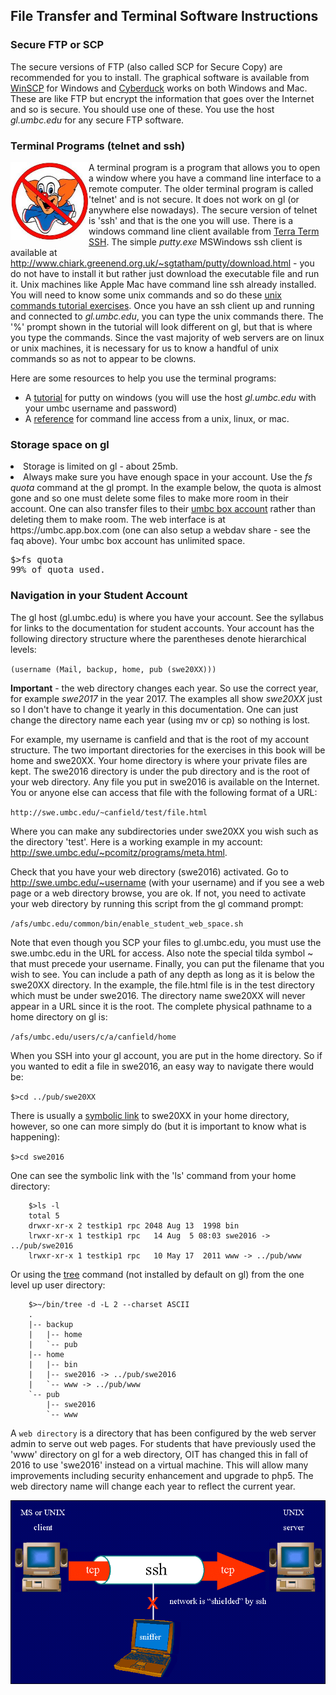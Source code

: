 
## File Transfer and Terminal Software Instructions

### Secure FTP or SCP

The secure versions of FTP (also called SCP for Secure Copy) are recommended for you to install. The graphical software is available 
from <a href="http://winscp.net/eng/index.php">WinSCP</a>
for Windows and <a href="http://cyberduck.ch">Cyberduck</a> works on both Windows and Mac. These are like FTP but encrypt the information that goes over the Internet and so is secure.  You should use one of these. You use the host<em> gl.umbc.edu</em>
for any secure FTP software.

### Terminal Programs (telnet and ssh)

<img src="images/no-clowns1.jpg" height="125" width="125" style="float:left"/>
A terminal program is a program that allows you to open a window where you have a command line interface to a remote computer.  The older terminal program is called 'telnet' and is not secure. It does not work on gl (or anywhere else nowadays).
The secure version of telnet is 'ssh' and that is the one you will use.  
There is a windows command line client available from 
<a href="http://www.ayera.com/teraterm/">Terra Term SSH</a>. 
The simple <em>putty.exe</em> MSWindows ssh client is available at 
<a href="http://www.chiark.greenend.org.uk/%7esgtatham/putty/download.html">
	http://www.chiark.greenend.org.uk/~sgtatham/putty/download.html</a>
- you do not have to install it but rather just download the executable file and run it. 
  Unix machines like Apple Mac have command line ssh already installed.
  ​      
You will need to know some unix commands and so do these <a href="unix.html.md" target="_blank">unix commands tutorial exercises</a>.  Once you have an ssh client up and running and connected to <em>gl.umbc.edu</em>, you can type the unix commands there. The '%' prompt shown in the tutorial will look different on gl, but that is where you type the commands. Since the vast majority of web servers are on linux or unix machines, it is necessary for us to know a handful of unix commands so as not to appear to be clowns.

Here are some resources to help you use the terminal programs:

- A <a href="http://www.fastcomet.com/tutorials/getting-started/putty">tutorial</a> for putty on windows (you will use the host <em>gl.umbc.edu </em>with your umbc username and password)
- A <a href="https://www.tutorialspoint.com/unix/unix-useful-commands.htm">reference</a> for command line access from a unix, linux, or mac.

### Storage space on gl

<li>Storage is limited on gl - about 25mb.</li>
<li>Always make sure you have enough space in your account. Use the <em>fs quota</em> command at the gl prompt.  In the example below, the quota is almost gone and so one must delete some files to make more room in their account.  One can also transfer files to their <a href="https://wiki.umbc.edu/display/faq/Box">umbc box account</a> rather than deleting them to make room.  The web interface is at https://umbc.app.box.com (one can also setup a webdav share - see the faq above).  Your umbc box account has unlimited space.
<pre>
$>fs quota
99% of quota used.
</pre>
</li>

### Navigation in your Student Account

The gl host (gl.umbc.edu) is where you have your account. See the syllabus for links to the documentation for student accounts. Your account has the following directory structure where the parentheses denote hierarchical levels:

`(username (Mail, backup, home, pub (swe20XX)))`

<div class="noteBorder">
<b>Important</b> - the web directory changes each year.  So use the correct year, for example <em>swe2017</em> in the year 2017. The examples all show <em>swe20XX</em> just so I don't have to change it yearly in this documentation. One can just change the directory name each year (using mv or cp) so nothing is lost.
</div>

For example, my username is canfield and that is the root of my account structure. The two important directories for the exercises in this book will be home and swe20XX. Your home directory is where your private files are kept. The swe2016 directory is under the pub directory and is the root of your web directory. Any file you put in swe2016 is available on the Internet. You or anyone else can access that file with the following format of a URL:

`http://swe.umbc.edu/~canfield/test/file.html`

Where you can make any subdirectories under swe20XX you wish such as the directory 'test'.  Here is a working example in my account: http://swe.umbc.edu/~pcomitz/programs/meta.html.

Check that you have your web directory (swe2016) activated. Go to http://swe.umbc.edu/~username (with your username) and if you see a web page or a web directory browse, you are ok. If not, you need to activate your web directory by running this script from the gl command prompt:

`/afs/umbc.edu/common/bin/enable_student_web_space.sh`

Note that even though you SCP your files to gl.umbc.edu, you must use the swe.umbc.edu in the URL for access. Also note the special tilda symbol ~ that must precede your username. Finally, you can put the filename that you wish to see. You can include a path of any depth as long as it is below the swe20XX directory. In the example, the file.html file is in the test directory which must be under swe2016. The directory name swe20XX will never appear in a URL since it is the root. The complete physical pathname to a home directory on gl is:

`/afs/umbc.edu/users/c/a/canfield/home`

When you SSH into your gl account, you are put in the home directory. So if you wanted to edit a file in swe2016, an easy way to navigate there would be:

`$>cd ../pub/swe20XX`

There is usually a [symbolic link](https://en.wikipedia.org/wiki/Symbolic_link) to swe20XX in your home directory, however, so one can more simply do (but it is important to know what is happening):

`$>cd swe2016`

One can see the symbolic link with the 'ls' command from your home directory:

		$>ls -l
		total 5
		drwxr-xr-x 2 testkip1 rpc 2048 Aug 13  1998 bin
		lrwxr-xr-x 1 testkip1 rpc   14 Aug  5 08:03 swe2016 -> ../pub/swe2016
		lrwxr-xr-x 1 testkip1 rpc   10 May 17  2011 www -> ../pub/www

Or using the [tree](http://mama.indstate.edu/users/ice/tree/) command (not installed by default on gl) from the one level up user directory:

		$>~/bin/tree -d -L 2 --charset ASCII
		.
		|-- backup
		|   |-- home
		|   `-- pub
		|-- home
		|   |-- bin
		|   |-- swe2016 -> ../pub/swe2016
		|   `-- www -> ../pub/www
		`-- pub
		    |-- swe2016
		    `-- www

A `web directory` is a directory that has been configured by the web server admin to serve out web pages.  For students that have previously used the 'www' directory on gl for a web directory, OIT has changed this in fall of 2016 to use 'swe2016' instead on a virtual machine. This will allow many improvements including security enhancement and upgrade to php5.  The web directory name will change each year to reflect the current year.


<img src="images/p19715.gif"/>

